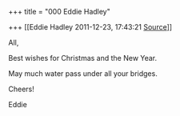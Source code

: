 +++
title = "000 Eddie Hadley"

+++
[[Eddie Hadley	2011-12-23, 17:43:21 [Source](https://groups.google.com/g/samskrita/c/vllsXLpqFMo)]]



All,



 Best wishes for Christmas and the New Year.



 May much water pass under all your bridges.



 Cheers!



 Eddie









